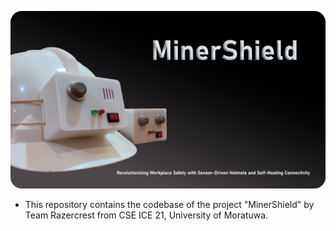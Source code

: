 ![banner](Razorcrest_minershield_repobanner.png)

*   This repository contains the codebase of the project "MinerShield" by Team Razercrest from CSE ICE 21, University of Moratuwa.